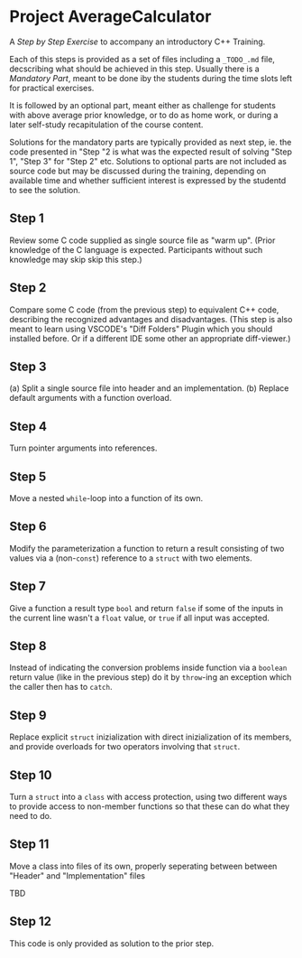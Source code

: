 # Project AverageCalculator

A *Step by Step Exercise* to accompany an introductory C++ Training.

Each of this steps is provided as a set of files including a
`_TODO_.md` file, decscribing what should be achieved in this
step. Usually there is a *Mandatory Part*, meant to be done
iby the students during the time slots left for practical
exercises.

It is followed by an optional part, meant either as challenge
for students with above average prior knowledge, or to do as
home work, or during a later self-study recapitulation of the
course content.

Solutions for the mandatory parts are typically provided as next
step, ie. the code presented in "Step "2 is what was the expected 
result of solving "Step 1", "Step 3" for "Step 2" etc. Solutions
to optional parts are not included as source code but may be discussed during the training, depending on available time and
whether sufficient interest is expressed by the studentd to see
the solution. 

## Step 1

Review some C code supplied as single source file as "warm up".
(Prior knowledge of the C language is expected. Participants
without such knowledge may skip skip this step.)

## Step 2

Compare some C code (from the previous step) to equivalent C++
code, describing the recognized advantages and disadvantages.
(This step is also meant to learn using VSCODE's "Diff Folders"
Plugin which you should installed before. Or if a different IDE
some other an appropriate diff-viewer.)

## Step 3

(a) Split a single source file into header and an implementation.
(b) Replace default arguments with a function overload.

## Step 4

Turn pointer arguments into references.

## Step 5

Move a nested `while`-loop into a function of its own.

## Step 6

Modify the parameterization a function to return a result
consisting of two values via a (non-`const`) reference to a
`struct` with two elements.

## Step 7

Give a function a result type `bool` and return `false` if some
of the inputs in the current line wasn't a `float` value, or
`true` if all input was accepted.

## Step 8

Instead of indicating the conversion problems inside function via
a `boolean` return value (like in the previous step) do it by
`throw`-ing an exception which the caller then has to `catch`.

## Step 9

Replace explicit `struct` inizialization with direct inizialization
of its members, and provide overloads for two operators involving
that `struct`.

## Step 10

Turn a `struct` into a `class` with access protection, using two
different ways to provide access to non-member functions so that
these can do what they need to do.

## Step 11

Move a class into files of its own, properly seperating between 
between "Header" and "Implementation" files

TBD

## Step 12

This code is only provided as solution to the prior step.
